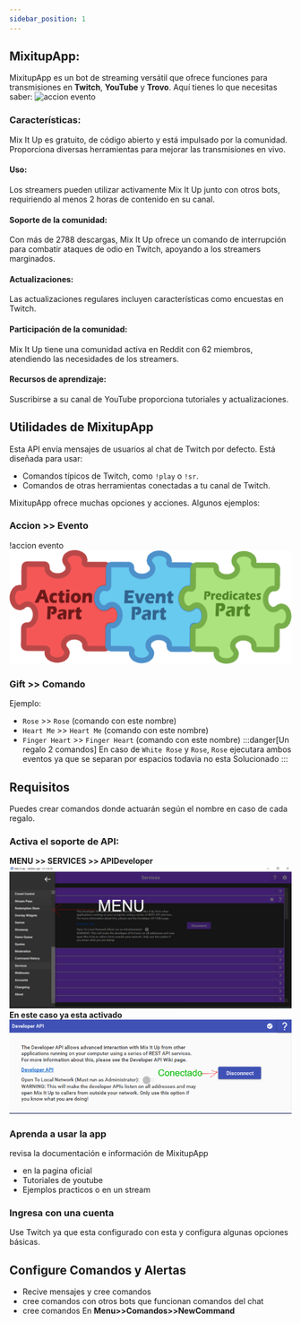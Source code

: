 ```yaml
---
sidebar_position: 1
---
```

## MixitupApp: 

MixitupApp es un bot de streaming versátil que ofrece funciones para transmisiones en **Twitch**, **YouTube** y **Trovo**. Aquí tienes lo que necesitas saber:
![accion evento](https://mixitupapp.com/images/screenshot-long.png)
### **Características:**
  Mix It Up es gratuito, de código abierto y está impulsado por la comunidad. Proporciona diversas herramientas para mejorar las transmisiones en vivo.

#### **Uso:**
  Los streamers pueden utilizar activamente Mix It Up junto con otros bots, requiriendo al menos 2 horas de contenido en su canal.

#### **Soporte de la comunidad:**
  Con más de 2788 descargas, Mix It Up ofrece un comando de interrupción para combatir ataques de odio en Twitch, apoyando a los streamers marginados.

#### **Actualizaciones:**
  Las actualizaciones regulares incluyen características como encuestas en Twitch.

#### **Participación de la comunidad:**
  Mix It Up tiene una comunidad activa en Reddit con 62 miembros, atendiendo las necesidades de los streamers.

#### **Recursos de aprendizaje:**
  Suscribirse a su canal de YouTube proporciona tutoriales y actualizaciones.
## Utilidades de MixitupApp

Esta API envía mensajes de usuarios al chat de Twitch por defecto. Está diseñada para usar:

- Comandos típicos de Twitch, como `!play` o `!sr`.
- Comandos de otras herramientas conectadas a tu canal de Twitch.

MixitupApp ofrece muchas opciones y acciones. Algunos ejemplos:

### **Accion >> Evento**
  !accion evento
![accion evento](tsl_syntax.png)

### **Gift >> Comando**
  Ejemplo:
  - `Rose` >> `Rose` (comando con este nombre)
  - `Heart Me` >> `Heart Me` (comando con este nombre)
  - `Finger Heart` >> `Finger Heart` (comando con este nombre)
  :::danger[Un regalo 2 comandos]
  En caso de `White Rose` y `Rose`, `Rose` ejecutara ambos eventos ya que se separan por espacios todavia no esta Solucionado
  :::
## Requisitos

Puedes crear comandos donde actuarán según el nombre en caso de cada regalo.

### Activa el soporte de API:
 **MENU >> SERVICES >> APIDeveloper**
![Mixitup menu](Mixitupappmenu.png)
**En este caso ya esta activado**
![imageDeveloperApi](imageDeveloperApi.png)
### Aprenda a usar la app
 revisa la documentación e información de MixitupApp
 - en la pagina oficial
 - Tutoriales de youtube
 - Ejemplos practicos o en un stream
### Ingresa con una cuenta
  Use Twitch ya que esta configurado con esta y configura algunas opciones básicas.
## Configure Comandos y Alertas
 - Recive mensajes y cree comandos
 - cree comandos con otros bots que funcionan comandos del chat
 - cree comandos En **Menu>>Comandos>>NewCommand**
